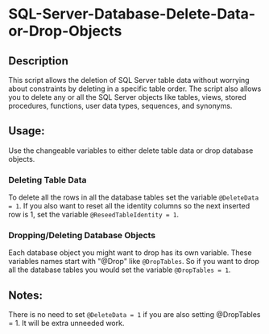 # SQL-Server-Database-Delete-Data-or-Drop-Objects
## Description
This script allows the deletion of SQL Server table data without worrying about constraints by deleting in a specific table order. The script also allows you to delete any or all the SQL Server objects like tables, views, stored procedures, functions, user data types, sequences, and synonyms.

## Usage:
Use the changeable variables to either delete table data or drop database objects.

### Deleting Table Data
To delete all the rows in all the database tables set the variable `@DeleteData = 1`.
If you also want to reset all the identity columns so the next inserted row is 1, set the variable `@ReseedTableIdentity = 1`.

### Dropping/Deleting Database Objects
Each database object you might want to drop has its own variable. These variables names start with "@Drop" like `@DropTables`. So if you want to drop all the database tables you would set the variable `@DropTables = 1`.

## Notes:
There is no need to set `@DeleteData = 1` if you are also setting @DropTables = 1. It will be extra unneeded work.
